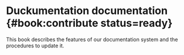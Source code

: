 # Duckumentation documentation {#book:contribute status=ready}

This book describes the features of our documentation system and the procedures to update it.

<minitoc/>

<div style="page-break-before: always"></div>

<div style="display:none"><div id="toc"></div></div>
